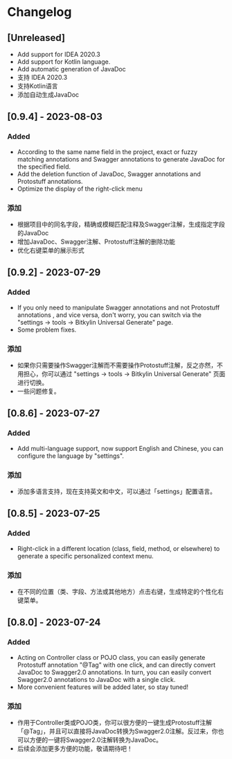 <!-- Keep a Changelog guide -> https://keepachangelog.com -->

# Changelog

## [Unreleased]

- Add support for IDEA 2020.3
- Add support for Kotlin language.
- Add automatic generation of JavaDoc
- 支持 IDEA 2020.3
- 支持Kotlin语言
- 添加自动生成JavaDoc

## [0.9.4] - 2023-08-03

### Added

- According to the same name field in the project, exact or fuzzy matching annotations and Swagger annotations to generate JavaDoc for the specified field.
- Add the deletion function of JavaDoc, Swagger annotations and Protostuff annotations.
- Optimize the display of the right-click menu

### 添加

- 根据项目中的同名字段，精确或模糊匹配注释及Swagger注解，生成指定字段的JavaDoc
- 增加JavaDoc、Swagger注解、Protostuff注解的删除功能
- 优化右键菜单的展示形式

## [0.9.2] - 2023-07-29

### Added

- If you only need to manipulate Swagger annotations and not Protostuff annotations , and vice versa, don't worry, you can switch via the "settings -> tools -> Bitkylin Universal Generate" page.
- Some problem fixes.

### 添加

- 如果你只需要操作Swagger注解而不需要操作Protostuff注解，反之亦然，不用担心，你可以通过 "settings -> tools -> Bitkylin Universal Generate" 页面进行切换。
- 一些问题修复。

## [0.8.6] - 2023-07-27

### Added

- Add multi-language support, now support English and Chinese, you can configure the language by "settings".

### 添加

- 添加多语言支持，现在支持英文和中文，可以通过「settings」配置语言。

## [0.8.5] - 2023-07-25

### Added

- Right-click in a different location (class, field, method, or elsewhere) to generate a specific personalized context menu.

### 添加

- 在不同的位置（类、字段、方法或其他地方）点击右键，生成特定的个性化右键菜单。

## [0.8.0] - 2023-07-24

### Added

- Acting on Controller class or POJO class, you can easily generate Protostuff annotation "@Tag" with one click, and can directly convert JavaDoc to Swagger2.0 annotations. In turn, you can easily convert Swagger2.0 annotations to JavaDoc with a single click.
- More convenient features will be added later, so stay tuned!

### 添加

- 作用于Controller类或POJO类，你可以很方便的一键生成Protostuff注解「@Tag」，并且可以直接将JavaDoc转换为Swagger2.0注解。反过来，你也可以方便的一键将Swagger2.0注解转换为JavaDoc。
- 后续会添加更多方便的功能，敬请期待吧！